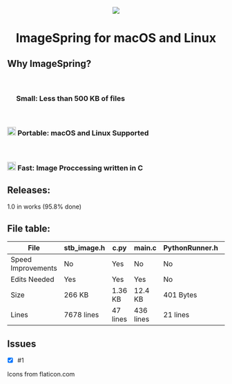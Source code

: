 <p align="center">
  <img src="https://user-images.githubusercontent.com/98705626/185792409-34049114-3d11-47e6-a6a0-c41bb2336cce.png">
  <h1 align="center">ImageSpring for macOS and Linux</h1>
</p>

## Why ImageSpring?

<br>

### <img src="https://user-images.githubusercontent.com/98705626/185792405-8cb181ee-8823-4f43-b361-5ac1a934c68b.png" width="17">  Small: Less than 500 KB of files

<br>

### <img src="https://user-images.githubusercontent.com/98705626/185792410-423c935a-176c-452f-8475-62fd79da27c0.png" width="20"> Portable: macOS and Linux Supported

<br>

### <img src="https://user-images.githubusercontent.com/98705626/185792405-8cb181ee-8823-4f43-b361-5ac1a934c68b.png" width="20"> Fast: Image Proccessing written in C

## Releases:
1.0 in works (95.8% done)

## File table:

File | stb_image.h | c.py | main.c | PythonRunner.h | SyntaxChanges.h
--- | --- | --- | --- | --- | ---
Speed Improvements | No | Yes | No | No | No
Edits Needed | Yes | Yes | Yes | No | Yes
Size | 266 KB | 1.36 KB | 12.4 KB | 401 Bytes | 369 Bytes
Lines | 7678 lines | 47 lines | 436 lines | 21 lines | 32 lines

## Issues
- [x] #1

Icons from <a>flaticon.com</a>